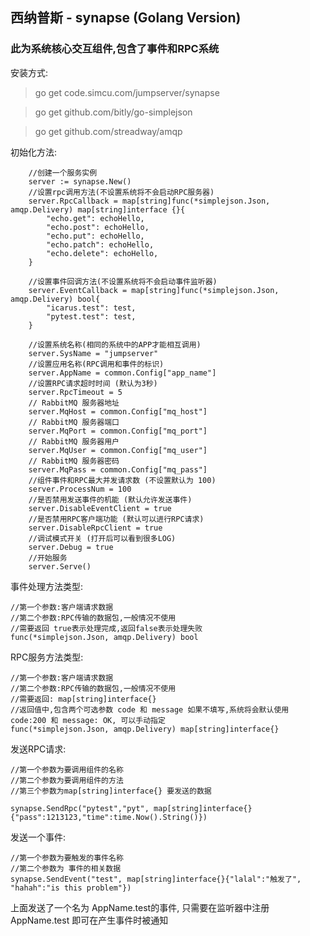 ## 西纳普斯 - synapse (Golang Version)

### 此为系统核心交互组件,包含了事件和RPC系统

安装方式:

> go get code.simcu.com/jumpserver/synapse

> go get github.com/bitly/go-simplejson

> go get github.com/streadway/amqp

初始化方法:
```golang
    //创建一个服务实例
    server := synapse.New()
	//设置rpc调用方法(不设置系统将不会启动RPC服务器)
	server.RpcCallback = map[string]func(*simplejson.Json, amqp.Delivery) map[string]interface {}{
		"echo.get": echoHello,
		"echo.post": echoHello,
		"echo.put": echoHello,
		"echo.patch": echoHello,
		"echo.delete": echoHello,
	}

	//设置事件回调方法(不设置系统将不会启动事件监听器)
	server.EventCallback = map[string]func(*simplejson.Json, amqp.Delivery) bool{
		"icarus.test": test,
		"pytest.test": test,
	}
	
	//设置系统名称(相同的系统中的APP才能相互调用)
	server.SysName = "jumpserver"
	//设置应用名称(RPC调用和事件的标识)
	server.AppName = common.Config["app_name"]
	//设置RPC请求超时时间 (默认为3秒)
	server.RpcTimeout = 5
	// RabbitMQ 服务器地址
	server.MqHost = common.Config["mq_host"]
	// RabbitMQ 服务器端口
	server.MqPort = common.Config["mq_port"]
	// RabbitMQ 服务器用户
	server.MqUser = common.Config["mq_user"]
	// RabbitMQ 服务器密码
	server.MqPass = common.Config["mq_pass"]
	//组件事件和RPC最大并发请求数 (不设置默认为 100)
	server.ProcessNum = 100
	//是否禁用发送事件的机能 (默认允许发送事件)
	server.DisableEventClient = true
	//是否禁用RPC客户端功能 (默认可以进行RPC请求)
	server.DisableRpcClient = true
	//调试模式开关 (打开后可以看到很多LOG)
	server.Debug = true
	//开始服务
	server.Serve()
```

事件处理方法类型:
```golang
//第一个参数:客户端请求数据
//第二个参数:RPC传输的数据包,一般情况不使用
//需要返回 true表示处理完成,返回false表示处理失败
func(*simplejson.Json, amqp.Delivery) bool
```

RPC服务方法类型:
```golang
//第一个参数:客户端请求数据
//第二个参数:RPC传输的数据包,一般情况不使用
//需要返回: map[string]interface{}
//返回值中,包含两个可选参数 code 和 message 如果不填写,系统将会默认使用 code:200 和 message: OK, 可以手动指定
func(*simplejson.Json, amqp.Delivery) map[string]interface{}
```

发送RPC请求:
```golang
//第一个参数为要调用组件的名称
//第二个参数为要调用组件的方法
//第三个参数为map[string]interface{} 要发送的数据

synapse.SendRpc("pytest","pyt", map[string]interface{}{"pass":1213123,"time":time.Now().String()})
```

发送一个事件:
```golang
//第一个参数为要触发的事件名称 
//第二个参数为 事件的相关数据
synapse.SendEvent("test", map[string]interface{}{"lalal":"触发了", "hahah":"is this problem"})
```
上面发送了一个名为 AppName.test的事件, 只需要在监听器中注册 AppName.test 即可在产生事件时被通知